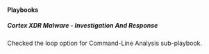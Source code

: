 
#### Playbooks
##### Cortex XDR Malware - Investigation And Response
Checked the loop option for Command-Line Analysis sub-playbook.

